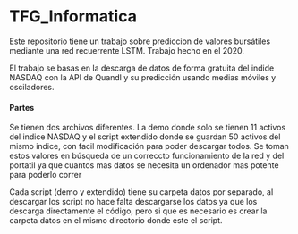 # TFG_Informatica
Este repositorio tiene un trabajo sobre prediccion de valores bursátiles mediante una red recuerrente LSTM.
Trabajo hecho en el 2020.

El trabajo se basas en la descarga de datos de forma gratuita del indide NASDAQ con la API de Quandl y su predicción usando medias móviles y osciladores.

#### Partes
Se tienen dos archivos diferentes. La demo donde solo se tienen 11 activos del indice NASDAQ y el script extendido donde se guardan 50 activos del mismo indice, con facil modificación para poder descargar todos. Se toman estos valores en búsqueda de un correccto funcionamiento de la red y del portatil ya que cuantos mas datos se necesita un ordenador mas potente para poderlo correr

Cada script (demo y extendido) tiene su carpeta datos por separado, al descargar los script no hace falta descargarse los datos ya que los descarga directamente el código, pero si que es necesario es crear la carpeta datos en el mismo directorio donde este el script.
